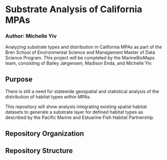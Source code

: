 # Substrate Analysis of California MPAs

### Author: Michelle Yiv
Analyzing substrate types and distribution in California MPAs as part of the Bren School of Environmental Science and Management Master of Data Science Program. This project will be completed by the MarineBioMaps team, consisting of Bailey Jørgensen, Madison Enda, and Michelle Yiv. 

## Purpose
There is still a need for statewide geospatial and statistical analysis of the distribution of habitat types within MPAs. 

This repository will show analysis integrating existing spatial habitat datasets to generate a substrate layer for defined habitat types as described by the Pacific Marine and Estuarine Fish Habitat Partnership.

## Repository Organization

## Repository Structure



